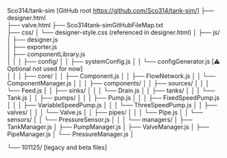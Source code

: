 Sco314/tank-sim  [GitHub root https://github.com/Sco314/tank-sim/]
├── designer.html           
├── valve.html 
├── Sco314tank-simGitHubFileMap.txt             
├── css/
│   └── designer-style.css  (referenced in designer.html)
│
├── js/
│   ├── designer.js         
│   ├── exporter.js          
│   ├── componentLibrary.js  
│   │
│   ├── config/
│   │   ├── systemConfig.js
│   │   └── configGenerator.js  [⚠️ Optional not used for now]  
│   │
│   ├── core/
│   │   ├── Component.js
│   │   ├── FlowNetwork.js
│   │   └── ComponentManager.js
│   │
│   ├── components/
│   │   ├── sources/
│   │   │   └── Feed.js
│   │   ├── sinks/
│   │   │   └── Drain.js
│   │   ├── tanks/
│   │   │   └── Tank.js
│   │   ├── pumps/
│   │   │   ├── Pump.js
│   │   │   ├── FixedSpeedPump.js
│   │   │   ├── VariableSpeedPump.js
│   │   │   └── ThreeSpeedPump.js
│   │   ├── valves/
│   │   │   └── Valve.js
│   │   ├── pipes/
│   │   │   └── Pipe.js
│   │   └── sensors/
│   │       └── PressureSensor.js
│   │
│   └── managers/
│       ├── TankManager.js
│       ├── PumpManager.js
│       ├── ValveManager.js
│       ├── PipeManager.js
│       └── PressureManager.js
│

└── 101125/ [legacy and beta files]

